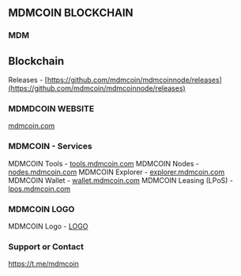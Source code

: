 ## MDMCOIN BLOCKCHAIN



### MDM

Blockchain
----
Releases - [https://github.com/mdmcoin/mdmcoinnode/releases](https://github.com/mdmcoin/mdmcoinnode/releases)


### MDMDCOIN WEBSITE

[mdmcoin.com](https://mdmcoin.com)

### MDMCOIN - Services
MDMCOIN Tools - [tools.mdmcoin.com](https://tools.mdmcoin.com)
MDMCOIN Nodes - [nodes.mdmcoin.com](https://nodes.mdmcoin.com)
MDMCOIN Explorer - [explorer.mdmcoin.com](https://explorer.mdmcoin.com)
MDMCOIN Wallet - [wallet.mdmcoin.com](https://wallet.mdmcoin.com)
MDMCOIN Leasing (LPoS) - [lpos.mdmcoin.com](https://lpos.mdmcoin.com)

### MDMCOIN LOGO
MDMCOIN Logo - [LOGO](https://mdmcoin.github.io/assets/img/ico-mdmcoin.png)


### Support or Contact

https://t.me/mdmcoin
